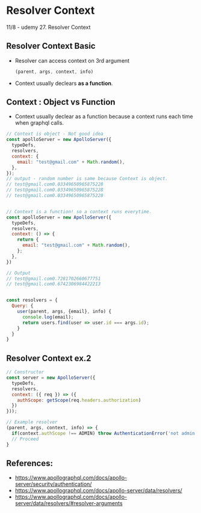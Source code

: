 # Resolver Context 

11/8 - udemy 27. Resolver Context


## Resolver Context Basic
- Resolver can access context on 3rd argument
  ```js
  (parent, args, context, info)
  ```
- Context usually declears **as a function**.
  

## Context : Object vs Function
- Context usually declear as a function because a context runs each time when graphql calls.
  
```js
// Context is object - Not good idea
const apolloServer = new ApolloServer({
  typeDefs,
  resolvers,
  context: {
    email: "test@gmail.com" + Math.random(),
  },
});
// output - random number is same because Context is object.
// test@gmail.com0.03349650965875228
// test@gmail.com0.03349650965875228
// test@gmail.com0.03349650965875228


// Context is a function! so a context runs everytime.
const apolloServer = new ApolloServer({
  typeDefs,
  resolvers,
  context: () => {
    return {
      email: "test@gmail.com" + Math.random(),
    };
  },
})

// Output
// test@gmail.com0.7281702660677751
// test@gmail.com0.6742306984422213


const resolvers = {
  Query: {
    user(parent, args, {email}, info) {
      console.log(email);
      return users.find(user => user.id === args.id);
    }
  }
}
```


## Resolver Context ex.2
 
```js
// Constructor
const server = new ApolloServer({
  typeDefs,
  resolvers,
  context: ({ req }) => ({
    authScope: getScope(req.headers.authorization)
  })
}));

// Example resolver
(parent, args, context, info) => {
  if(context.authScope !== ADMIN) throw AuthenticationError('not admin');
  // Proceed
}
```



## References: 

- https://www.apollographql.com/docs/apollo-server/security/authentication/
- https://www.apollographql.com/docs/apollo-server/data/resolvers/
- https://www.apollographql.com/docs/apollo-server/data/resolvers/#resolver-arguments
 